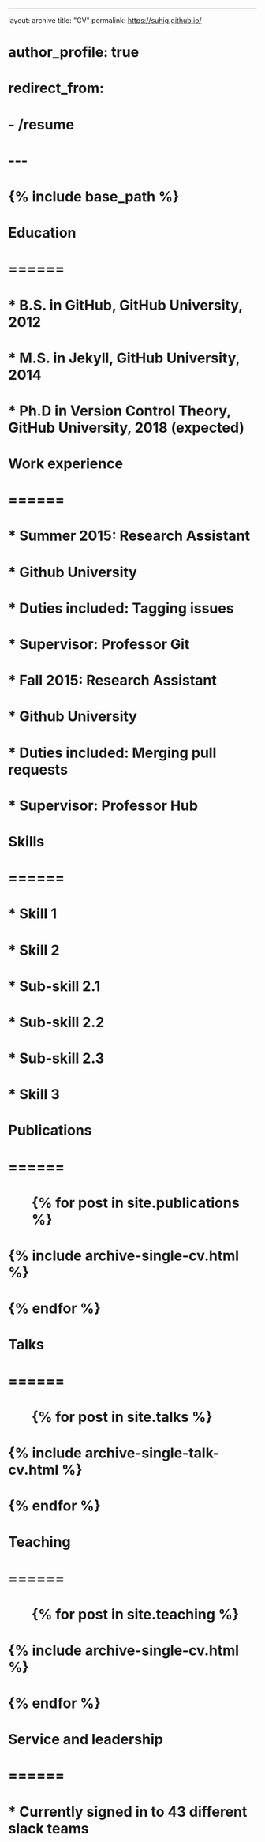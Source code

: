 ---
layout: archive
title: "CV"
permalink: https://suhig.github.io/
# author_profile: true
# redirect_from:
#   - /resume
# ---

# {% include base_path %}

# Education
# ======
# * B.S. in GitHub, GitHub University, 2012
# * M.S. in Jekyll, GitHub University, 2014
# * Ph.D in Version Control Theory, GitHub University, 2018 (expected)

# Work experience
# ======
# * Summer 2015: Research Assistant
#   * Github University
#   * Duties included: Tagging issues
#   * Supervisor: Professor Git

# * Fall 2015: Research Assistant
#   * Github University
#   * Duties included: Merging pull requests
#   * Supervisor: Professor Hub
  
# Skills
# ======
# * Skill 1
# * Skill 2
#   * Sub-skill 2.1
#   * Sub-skill 2.2
#   * Sub-skill 2.3
# * Skill 3

# Publications
# ======
#   <ul>{% for post in site.publications %}
#     {% include archive-single-cv.html %}
#   {% endfor %}</ul>
  
# Talks
# ======
#   <ul>{% for post in site.talks %}
#     {% include archive-single-talk-cv.html %}
#   {% endfor %}</ul>
  
# Teaching
# ======
#   <ul>{% for post in site.teaching %}
#     {% include archive-single-cv.html %}
#   {% endfor %}</ul>
  
# Service and leadership
# ======
# * Currently signed in to 43 different slack teams
